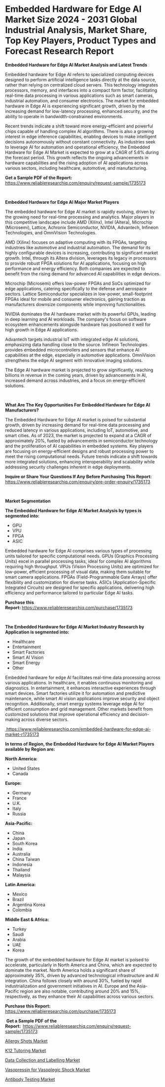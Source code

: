 <p><h1>Embedded Hardware for Edge AI Market Size 2024 - 2031 Global Industrial Analysis, Market Share, Top Key Players, Product Types and Forecast Research Report</h1></p><p><strong>Embedded Hardware for Edge AI Market Analysis and Latest Trends</strong></p>
<p><p>Embedded hardware for Edge AI refers to specialized computing devices designed to perform artificial intelligence tasks directly at the data source, rather than relying on centralized cloud servers. This technology integrates processors, memory, and interfaces into a compact form factor, facilitating real-time data processing in various applications such as smart cameras, industrial automation, and consumer electronics. The market for embedded hardware in Edge AI is experiencing significant growth, driven by the increasing demand for low-latency processing, enhanced security, and the ability to operate in bandwidth-constrained environments.</p><p>Recent trends indicate a shift toward more energy-efficient and powerful chips capable of handling complex AI algorithms. There is also a growing interest in edge inference capabilities, enabling devices to make intelligent decisions autonomously without constant connectivity. As industries seek to leverage AI for automation and operational efficiency, the Embedded Hardware for Edge AI Market is expected to grow at a CAGR of 5.6% during the forecast period. This growth reflects the ongoing advancements in hardware capabilities and the rising adoption of AI applications across various sectors, including healthcare, automotive, and manufacturing.</p></p>
<p><strong>Get a Sample PDF of the Report:&nbsp;</strong> <a href="https://www.reliableresearchiq.com/enquiry/request-sample/1735173?utm_campaign=1094&utm_medium=2&utm_source=Github&utm_content=ia&utm_term=18122024&utm_id=embedded-hardware-for-edge-ai">https://www.reliableresearchiq.com/enquiry/request-sample/1735173</a></p>
<p>&nbsp;</p>
<p><strong>Embedded Hardware for Edge AI Major Market Players</strong></p>
<p><p>The embedded hardware for Edge AI market is rapidly evolving, driven by the growing need for real-time processing and analytics. Major players in this competitive landscape include AMD (Xilinx), Intel (Altera), Microchip (Microsemi), Lattice, Achronix Semiconductor, NVIDIA, Advantech, Infineon Technologies, and OmniVision Technologies.</p><p>AMD (Xilinx) focuses on adaptive computing with its FPGAs, targeting industries like automotive and industrial automation. The demand for its highly configurable devices is increasing, contributing to significant market growth. Intel, through its Altera division, leverages its legacy in processors to provide robust FPGA solutions for AI applications, focusing on high performance and energy efficiency. Both companies are expected to benefit from the rising demand for advanced AI capabilities in edge devices.</p><p>Microchip (Microsemi) offers low-power FPGAs and SoCs optimized for edge applications, catering specifically to the defense and aerospace sectors. Lattice Semiconductor specializes in low-power, small-footprint FPGAs ideal for mobile and consumer electronics, gaining traction as manufacturers downsize components while improving functionalities.</p><p>NVIDIA dominates the AI hardware market with its powerful GPUs, leading in deep learning and AI workloads. The company's focus on software ecosystem enhancements alongside hardware has positioned it well for high growth in Edge AI applications.</p><p>Advantech targets industrial IoT with integrated edge AI solutions, emphasizing data handling close to the source. Infineon Technologies provides embedded microcontrollers and sensors that enhance AI capabilities at the edge, especially in automotive applications. OmniVision strengthens the edge AI segment with innovative imaging solutions.</p><p>The Edge AI hardware market is projected to grow significantly, reaching billions in revenue in the coming years, driven by advancements in AI, increased demand across industries, and a focus on energy-efficient solutions.</p></p>
<p>&nbsp;</p>
<p><strong>What Are The Key Opportunities For Embedded Hardware for Edge AI Manufacturers?</strong></p>
<p><p>The Embedded Hardware for Edge AI market is poised for substantial growth, driven by increasing demand for real-time data processing and reduced latency in various applications, including IoT, automotive, and smart cities. As of 2023, the market is projected to expand at a CAGR of approximately 20%, fueled by advancements in semiconductor technology and the proliferation of AI capabilities in embedded systems. Key players are focusing on energy-efficient designs and robust processing power to meet the rising computational needs. Future trends indicate a shift towards more integrated solutions, enhancing interoperability and scalability while addressing security challenges inherent in edge deployments.</p></p>
<p><strong>Inquire or Share Your Questions If Any Before Purchasing This Report:</strong> <a href="https://www.reliableresearchiq.com/enquiry/pre-order-enquiry/1735173?utm_campaign=1094&utm_medium=2&utm_source=Github&utm_content=ia&utm_term=18122024&utm_id=embedded-hardware-for-edge-ai">https://www.reliableresearchiq.com/enquiry/pre-order-enquiry/1735173</a></p>
<p>&nbsp;</p>
<p><strong>Market Segmentation</strong></p>
<p><strong>The Embedded Hardware for Edge AI Market Analysis by types is segmented into:</strong></p>
<p><ul><li>GPU</li><li>VPU</li><li>FPGA</li><li>ASIC</li></ul></p>
<p><p>Embedded hardware for Edge AI comprises various types of processing units tailored for specific computational needs. GPUs (Graphics Processing Units) excel in parallel processing tasks, ideal for complex AI algorithms requiring high throughput. VPUs (Vision Processing Units) are optimized for low-power, efficient processing of visual data, making them suitable for smart camera applications. FPGAs (Field-Programmable Gate Arrays) offer flexibility and customization for diverse tasks. ASICs (Application-Specific Integrated Circuits) are designed for specific applications, delivering high efficiency and performance tailored to particular Edge AI tasks.</p></p>
<p><strong>Purchase this Report:&nbsp;</strong><a href="https://www.reliableresearchiq.com/purchase/1735173?utm_campaign=1094&utm_medium=2&utm_source=Github&utm_content=ia&utm_term=18122024&utm_id=embedded-hardware-for-edge-ai">https://www.reliableresearchiq.com/purchase/1735173</a></p>
<p>&nbsp;</p>
<p><strong>The Embedded Hardware for Edge AI Market Industry Research by Application is segmented into:</strong></p>
<p><ul><li>Healthcare</li><li>Entertainment</li><li>Smart Factories</li><li>Smart AI Vision</li><li>Smart Energy</li><li>Other</li></ul></p>
<p><p>Embedded hardware for edge AI facilitates real-time data processing across various applications. In healthcare, it enables continuous monitoring and diagnostics. In entertainment, it enhances interactive experiences through smart devices. Smart factories utilize it for automation and predictive maintenance, while smart AI vision applications improve security and object recognition. Additionally, smart energy systems leverage edge AI for efficient consumption and grid management. Other markets benefit from customized solutions that improve operational efficiency and decision-making across diverse sectors.</p></p>
<p><a href="https://www.reliableresearchiq.com/embedded-hardware-for-edge-ai-market-r1735173?utm_campaign=1094&utm_medium=2&utm_source=Github&utm_content=ia&utm_term=18122024&utm_id=embedded-hardware-for-edge-ai">&nbsp;https://www.reliableresearchiq.com/embedded-hardware-for-edge-ai-market-r1735173</a></p>
<p><strong>In terms of Region, the Embedded Hardware for Edge AI Market Players available by Region are:</strong></p>
<p>
    <p> <strong> North America: </strong>
        <ul>
            <li>United States</li>
            <li>Canada</li>
        </ul>
        </p> 
    <p> <strong> Europe: </strong>
        <ul>
            <li>Germany</li>
            <li>France</li>
            <li>U.K.</li>
            <li>Italy</li>
            <li>Russia</li>
        </ul>
        </p> 
    <p> <strong> Asia-Pacific: </strong>
        <ul>
            <li>China</li>
            <li>Japan</li>
            <li>South Korea</li>
            <li>India</li>
            <li>Australia</li>
            <li>China Taiwan</li>
            <li>Indonesia</li>
            <li>Thailand</li>
            <li>Malaysia</li>
        </ul>
        </p> 
    <p> <strong> Latin America: </strong>
        <ul>
            <li>Mexico</li>
            <li>Brazil</li>
            <li>Argentina Korea</li>
            <li>Colombia</li>
        </ul>
        </p> 
    <p> <strong> Middle East & Africa: </strong>
        <ul>
            <li>Turkey</li>
            <li>Saudi</li>
            <li>Arabia</li>
            <li>UAE</li>
            <li>Korea</li>
        </ul>
    </p>
    </p>
<p><p>The growth of the embedded hardware for Edge AI market is poised to accelerate, particularly in North America and China, which are expected to dominate the market. North America holds a significant share of approximately 35%, driven by advanced technological infrastructure and AI integration. China follows closely with around 30%, fueled by rapid industrialization and government initiatives in AI. Europe and the Asia-Pacific region are also notable, contributing around 20% and 15%, respectively, as they enhance their AI capabilities across various sectors.</p></p>
<p><strong>Purchase this Report: </strong><a href="https://www.reliableresearchiq.com/purchase/1735173?utm_campaign=1094&utm_medium=2&utm_source=Github&utm_content=ia&utm_term=18122024&utm_id=embedded-hardware-for-edge-ai">https://www.reliableresearchiq.com/purchase/1735173</a></p>
<p>&nbsp;<strong>Get a Sample PDF of the Report:&nbsp;&nbsp;</strong><a href="https://www.reliableresearchiq.com/enquiry/request-sample/1735173?utm_campaign=1094&utm_medium=2&utm_source=Github&utm_content=ia&utm_term=18122024&utm_id=embedded-hardware-for-edge-ai">https://www.reliableresearchiq.com/enquiry/request-sample/1735173</a></p>
<p><strong></strong></p>
<p><p><a href="https://www.linkedin.com/pulse/outlook-allergy-shots-market-2024-2031-detailed-size-scope-ktmre?utm_campaign=1094&utm_medium=2&utm_source=Github&utm_content=ia&utm_term=18122024&utm_id=embedded-hardware-for-edge-ai">Allergy Shots Market</a></p><p><a href="https://www.linkedin.com/pulse/k12-tutoring-market-trends-2024-2031-detailed-77-cagr-analysis-g3gre?utm_campaign=1094&utm_medium=2&utm_source=Github&utm_content=ia&utm_term=18122024&utm_id=embedded-hardware-for-edge-ai">K12 Tutoring Market</a></p><p><a href="https://www.linkedin.com/pulse/data-collection-labelling-market-trends-prediction-ofthe-ty8fe?utm_campaign=1094&utm_medium=2&utm_source=Github&utm_content=ia&utm_term=18122024&utm_id=embedded-hardware-for-edge-ai">Data Collection and Labelling Market</a></p><p><a href="https://www.linkedin.com/pulse/in-depth-vasopressin-vasoplegic-shock-market-analysis-projected-qopae?utm_campaign=1094&utm_medium=2&utm_source=Github&utm_content=ia&utm_term=18122024&utm_id=embedded-hardware-for-edge-ai">Vasopressin for Vasoplegic Shock Market</a></p><p><a href="https://www.linkedin.com/pulse/antibody-testing-industry-overview-2024-2031-market-trends-hemke?utm_campaign=1094&utm_medium=2&utm_source=Github&utm_content=ia&utm_term=18122024&utm_id=embedded-hardware-for-edge-ai">Antibody Testing Market</a></p></p>
